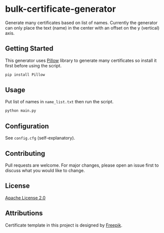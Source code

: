 # bulk-certificate-generator

Generate many certificates based on list of names. Currently the generator can only place the text (name) in the center with an offset on the y (vertical) axis.

## Getting Started

This generator uses [Pillow](https://pillow.readthedocs.io/en/stable/#) library to generate many certificates so install it first before using the script.

```bash
pip install Pillow
```

## Usage

Put list of names in `name_list.txt` then run the script.

```bash
python main.py
```

## Configuration

See `config.cfg` (self-explanatory).

## Contributing

Pull requests are welcome. For major changes, please open an issue first to discuss what you would like to change.

## License

[Apache License 2.0](https://www.apache.org/licenses/LICENSE-2.0)

## Attributions

Certificate template in this project is designed by [Freepik](http://www.freepik.com).
